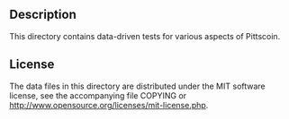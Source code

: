 Description
------------

This directory contains data-driven tests for various aspects of Pittscoin.

License
--------

The data files in this directory are distributed under the MIT software
license, see the accompanying file COPYING or
http://www.opensource.org/licenses/mit-license.php.

